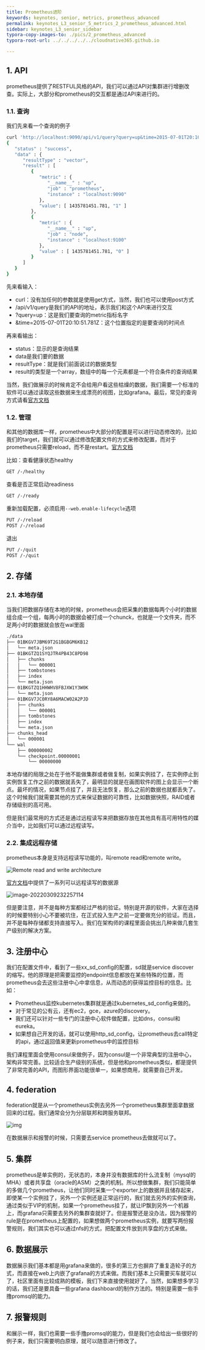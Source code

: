 ```yaml
---
title: Prometheus进阶
keywords: keynotes, senior, metrics, prometheus_advanced
permalink: keynotes_L3_senior_5_metrics_2_prometheus_advanced.html
sidebar: keynotes_L3_senior_sidebar
typora-copy-images-to: ./pics/2_prometheus_advanced
typora-root-url: ../../../../../cloudnative365.github.io

---
```


## 1. API

prometheus提供了RESTFUL风格的API，我们可以通过API对集群进行增删改查。实际上，大部分和prometheus的交互都是通过API来进行的。

### 1.1.  查询

我们先来看一个查询的例子

``` bash
curl 'http://localhost:9090/api/v1/query?query=up&time=2015-07-01T20:10:51.781Z'
{
   "status" : "success",
   "data" : {
      "resultType" : "vector",
      "result" : [
         {
            "metric" : {
               "__name__" : "up",
               "job" : "prometheus",
               "instance" : "localhost:9090"
            },
            "value": [ 1435781451.781, "1" ]
         },
         {
            "metric" : {
               "__name__" : "up",
               "job" : "node",
               "instance" : "localhost:9100"
            },
            "value" : [ 1435781451.781, "0" ]
         }
      ]
   }
}
```

先来看输入：

+ curl：没有加任何的参数就是使用get方式，当然，我们也可以使用post方式
+ /api/v1/query是我们的API的地址，表示我们和这个API来进行交互
+ ?query=up：这是我们要查询的metric指标名字
+ &time=2015-07-01T20:10:51.781Z：这个位置指定的是要查询的时间点

再来看输出：

+ status：显示的是查询结果
+ data是我们要的数据
+ resultType：就是我们前面说过的数据类型
+ result的类型是一个array，数组中的每一个元素都是一个符合条件的查询结果

当然，我们做展示的时候肯定不会给用户看这些枯燥的数据，我们需要一个标准的软件可以通过读取这些数据来生成漂亮的视图，比如grafana。最后，常见的查询方式请看[官方文档](https://prometheus.io/docs/prometheus/latest/querying/api/)

### 1.2. 管理

和其他的数据库一样，prometheus中大部分的配置是可以进行动态修改的，比如我们的target，我们就可以通过修改配置文件的方式来修改配置，而对于prometheus只需要reload，而不是restart。[官方文档](https://prometheus.io/docs/prometheus/latest/management_api/)

比如：查看健康状态healthy

``` bash
GET /-/healthy
```

查看是否正常启动readiness

``` bash
GET /-/ready
```

重新加载配置，必须启用`--web.enable-lifecycle`选项

``` bash
PUT /-/reload
POST /-/reload
```

退出

``` bash
PUT /-/quit
POST /-/quit
```

## 2. 存储

### 2.1. 本地存储

当我们把数据存储在本地的时候，prometheus会把采集的数据每两个小时的数据组合成一个组，每两小时的数据会被打成一个chunck，也就是一个文件夹，而不足两小时的数据就会放在wal里面

``` bash
./data
├── 01BKGV7JBM69T2G1BGBGM6KB12
│   └── meta.json
├── 01BKGTZQ1SYQJTR4PB43C8PD98
│   ├── chunks
│   │   └── 000001
│   ├── tombstones
│   ├── index
│   └── meta.json
├── 01BKGTZQ1HHWHV8FBJXW1Y3W0K
│   └── meta.json
├── 01BKGV7JC0RY8A6MACW02A2PJD
│   ├── chunks
│   │   └── 000001
│   ├── tombstones
│   ├── index
│   └── meta.json
├── chunks_head
│   └── 000001
└── wal
    ├── 000000002
    └── checkpoint.00000001
        └── 00000000
```

本地存储的局限之处在于他不能做集群或者做复制，如果实例挂了，在实例停止到实例恢复工作之前的数据就丢失了，最明显的就是在画图软件的图上会显示一个断点。最坏的情况，如果节点挂了，并且无法恢复，那么之前的数据也就都丢失了。这个时候我们就需要其他的方式来保证数据的可靠性，比如数据快照，RAID或者存储级别的高可用。

但是我们最常用的方式还是通过远程读写来把数据存放在其他具有高可用特性的媒介当中，比如我们可以通过远程读写。

### 2.2. 集成远程存储

prometheus本身是支持远程读写功能的，叫remote read和remote write。

![Remote read and write architecture](/pages/keynotes/L3_senior/5_metrics/pics/2_prometheus_advanced/remote_integrations.png)

[官方文档](https://prometheus.io/docs/operating/integrations/#remote-endpoints-and-storage)中提供了一系列可以远程读写的数据源

![image-20220309232257114](/pages/keynotes/L3_senior/5_metrics/pics/2_prometheus_advanced/image-20220309232257114.png)

但是要注意，并不是每种方案都经过严格的验证。特别是开源的软件，大家在选择的时候要特别小心不要被坑住，在正式投入生产之前一定要做充分的验证。而且，并不是每种存储都支持直接写入。我们在架构师的课程里面会挑出几种来做几套生产级别的解决方案。

## 3. 注册中心

我们在配置文件中，看到了一些xx_sd_config的配置，sd就是service discover的缩写。他的原理是把需要监控的endpoint信息都放在某些特殊的位置，而prometheus会去这些注册中心中拿信息，从而动态的获得监控目标的信息。比如：

+ Prometheus监控kubernetes集群就是通过kubernetes_sd_config来做的。
+ 对于常见的公有云，还有ec2，gce，azure的discovery。
+ 我们还可以针对一些专门的注册中心软件做配置，比如dns，consul和eureka。
+ 如果想自己开发的话，就可以使用http_sd_config，让prometheus去call特定的api，通过返回值来更新prometheus中的监控目标

我们课程里面会使用consul来做例子，因为consul是一个非常典型的注册中心，架构非常完善。比较适合生产级别的系统，但是他和prometheus类似，都是提供了非常完善的API，而图形界面功能很单一，如果想商用，就需要自己开发。

## 4. federation

federation就是从一个prometheus实例去另外一个prometheus集群里面拿数据回来的过程。我们通常会分为分层联邦和跨服务联邦。

![img](/pages/keynotes/L3_senior/5_metrics/pics/2_prometheus_advanced/webp)

在数据展示和报警的时候，只需要去service prometheus去做就可以了。

## 5. 集群

prometheus是单实例的，无状态的，本身并没有数据库的什么流复制（mysql的MHA）或者共享盘（oracle的ASM）之类的机制。所以想做集群，我们只能简单的多做几个prometheus，让他们同时采集一个exporter上的数据并且储存起来，即使某一个实例挂了，另外一个实例还是正常运行的，我们就去另外的实例查询，通过类似于VIP的机制，如果一个prometheus挂了，就让IP飘到另外一个机器上，而grafana只需要去另外的集群查就好了。但是报警还是没办法，因为报警的rule是在prometheus上配置的，如果想做两个prometheus实例，就要写两份报警规则，我们其实也可以通过nfs的方式，把配置文件放到共享盘的方式来做。

## 6. 数据展示

数据展示我们基本都是用grafana来做的，很多的第三方也摒弃了重复造轮子的方式，而直接在web上内嵌了grafana的方式来做。而我们基本上只需要买车就可以了，社区里面有比较成熟的模板，我们下来直接使用就好了。当然，如果想多学习的话，我们还是要具备一些grafana dashboard的制作方法的。特别是需要一些手撸promsql的能力。

## 7. 报警规则

和展示一样，我们也需要一些手撸promsql的能力，但是我们也会给出一些很好的例子来，我们只需要明白原理，就可以随意进行修改了。